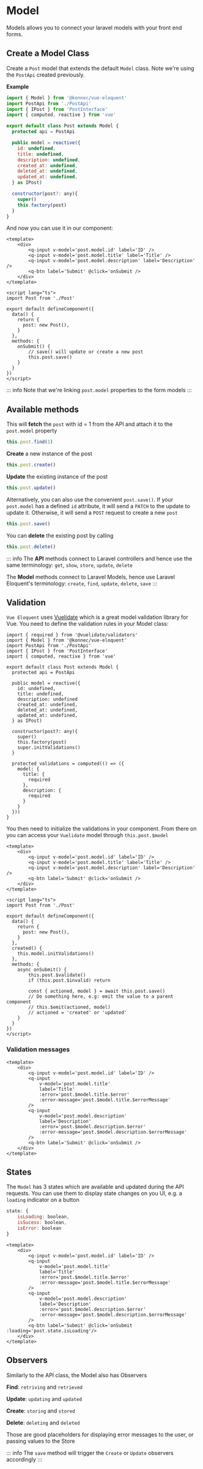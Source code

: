 # Model

Models allows you to connect your laravel models with your front end forms.

## Create a Model Class
Create a `Post` model that extends the default `Model` class. Note we're using the `PostApi` created previously.

**Example**

```js
import { Model } from '@konnec/vue-eloquent'
import PostApi from './PostApi'
import { IPost } from 'PostInterface'
import { computed, reactive } from 'vue'

export default class Post extends Model {
  protected api = PostApi

  public model = reactive({
    id: undefined,
    title: undefined,
    description: undefined,
    created_at: undefined,
    deleted_at: undefined,
    updated_at: undefined,
  } as IPost)

  constructor(post?: any){
    super()
    this.factory(post)
  }
}
```

And now you can use it in our component:

```js{3-5,11,16,21-22}
<template>
    <div>
        <q-input v-model='post.model.id' label='ID' />
        <q-input v-model='post.model.title' label='Title' />
        <q-input v-model='post.model.description' label='Description' />
        <q-btn label='Submit' @click='onSubmit />
    </div>
</template>

<script lang="ts">
import Post from './Post'

export default defineComponent({
  data() {
    return {
      post: new Post(),
    }
  },
  methods: {
    onSubmit() {
        // save() will update or create a new post
        this.post.save()
    }
  }
})
</script>
```


::: info
Note that we're linking `post.model` properties to the form models
:::


## Available methods

This will **fetch** the `post` with id = 1 from the API and attach it to the `post.model` property
```js
this.post.find(1)
```

**Create** a new instance of the post
```js
this.post.create()
```

**Update** the existing instance of the post
```js
this.post.update()
```

Alternatively, you can also use the convenient `post.save()`. If your `post.model` has a defined `id` attribute, it will send a `PATCH` to the update to update it. Otherwise, 
it will send a `POST` request to create a new `post`
```js
this.post.save()
```

You can **delete** the existing post by calling
```js
this.post.delete()
```

::: info
The **API** methods connect to Laravel controllers and hence use the same terminology: `get`, `show`, `store`, `update`, `delete`

The **Model** methods connect to Laravel Models, hence use Laravel Eloquent's terminology: 
`create`, `find`, `update`, `delete`, `save`
:::

## Validation
`Vue Eloquent` uses [Vuelidate](https://vuelidate-next.netlify.app/) which is a great model validation library for 
Vue.
You need to define the validation rules in your Model class:
```js{1,22,25-34}
import { required } from '@vuelidate/validators'
import { Model } from '@konnec/vue-eloquent'
import PostApi from './PostApi'
import { IPost } from 'PostInterface'
import { computed, reactive } from 'vue'

export default class Post extends Model {
  protected api = PostApi

  public model = reactive({
    id: undefined,
    title: undefined,
    description: undefined
    created_at: undefined,
    deleted_at: undefined,
    updated_at: undefined,
  } as IPost)

  constructor(post?: any){
    super()
    this.factory(post)
    super.initValidations()
  }

  protected validations = computed(() => ({
    model: {
      title: {
        required
      },
      description: {
        required
      }
    }
  }))
}
```

You then need to initialize the validations in your component.
From there on you can access your `Vuelidate` model through `this.post.$model`

```js{3-6,11,16,20,24-25}
<template>
    <div>
        <q-input v-model='post.model.id' label='ID' />
        <q-input v-model='post.model.title' label='Title' />
        <q-input v-model='post.model.description' label='Description' />
        <q-btn label='Submit' @click='onSubmit />
    </div>
</template>

<script lang="ts">
import Post from './Post'

export default defineComponent({
  data() {
    return {
      post: new Post(),
    }
  },
  created() {
    this.model.initValidations()
  },
  methods: {
    async onSubmit() {
        this.post.$validate()
        if (this.post.$invalid) return
        
        const { actioned, model } = await this.post.save()
        // Do something here, e.g: emit the value to a parent component
        // this.$emit(actioned, model)
        // actioned = 'created' or 'updated'
    }
  }
})
</script>
```

### Validation messages
```js{7-8,13-14}
<template>
    <div>
        <q-input v-model='post.model.id' label='ID' />
        <q-input 
            v-model='post.model.title' 
            label='Title' 
            :error='post.$model.title.$error' 
            :error-message='post.$model.title.$errorMessage'
        />
        <q-input 
            v-model='post.model.description' 
            label='Description'
            :error='post.$model.description.$error' 
            :error-message='post.$model.description.$errorMessage'
        />
        <q-btn label='Submit' @click='onSubmit />
    </div>
</template>
```

## States
The `Model` has 3 states which are available and updated during the API requests. You can use them to display
state changes on you UI, e.g. a `loading` indicator on a button

```js
state: {
    isLoading: boolean,
    isSucess: boolean,
    isError: boolean
}
```

```js{16}
<template>
    <div>
        <q-input v-model='post.model.id' label='ID' />
        <q-input 
            v-model='post.model.title' 
            label='Title' 
            :error='post.$model.title.$error' 
            :error-message='post.$model.title.$errorMessage'
        />
        <q-input 
            v-model='post.model.description' 
            label='Description'
            :error='post.$model.description.$error' 
            :error-message='post.$model.description.$errorMessage'
        />
        <q-btn label='Submit' @click='onSubmit :loading='post.state.isLoading'/>
    </div>
</template>
```

## Observers
Similarly to the API class, the Model also has Observers

**Find**: `retriving` and `retrieved`

**Update**: `updating` and `updated`

**Create**: `storing` and `stored`

**Delete**: `deleting` and `deleted`

Those are good placeholders for displaying error messages to the user, or passing values to the Store

::: info
The `save` method will trigger the `Create` or `Update` observers accordingly
:::
